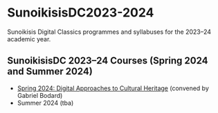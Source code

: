 # SunoikisisDC2023-2024
Sunoikisis Digital Classics programmes and syllabuses for the 2023–24 academic year.

## SunoikisisDC 2023–24 Courses (Spring 2024 and Summer 2024)

* [Spring 2024: Digital Approaches to Cultural Heritage](https://github.com/SunoikisisDC/SunoikisisDC-2023-2024/wiki/Spring-2024) (convened by Gabriel Bodard)
* Summer 2024 (tba)
